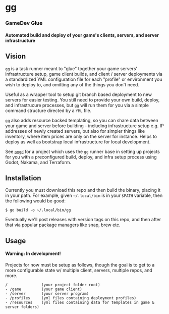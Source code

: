 # gg
### GameDev Glue

#### Automated build and deploy of your game's clients, servers, and server infrastructure

## Vision

`gg` is a task runner meant to "glue" together your game servers' infrastructure setup, game client builds, and client / server deployments via a standardized YML configuration file for each "profile" or environment you wish to deploy to, and omitting any of the things you don't need.

Useful as a wrapper tool to setup git branch based deployment to new servers for easier testing. You still need to provide your own build, deploy, and infrastrucure processes, but `gg` will run them for you via a simple command structure directed by a `YML` file.

`gg` also adds resource backed templating, so you can share data between your game and server before building - including infrastructure setup e.g. IP addresses of newly created servers, but also for simpler things like inventory, where item prices are only on the server for instance. Helps to deploy as well as bootstrap local infrastructure for local development.

See [`omgd`](https://github.com/newnoiseworks/omgd) for a project which uses the `gg` runner base in setting up projects for you with a preconfigured build, deploy, and infra setup process using Godot, Nakama, and Terraform.

## Installation

Currently you must download this repo and then build the binary, placing it in your path. For example, given `~/.local/bin` is in your `$PATH` variable, then the following would be good:

`$ go build -o ~/.local/bin/gg`

Eventually we'll post releases with version tags on this repo, and then after that via popular package managers like snap, brew etc.


## Usage
#### Warning: In development!

Projects for now must be setup as follows, though the goal is to get to a more configurable state w/ multiple client, servers, multiple repos, and more.

```
/               (your project folder root)
- /game         (your game client)
- /server       (your server program)
- /profiles     (yml files containing deployment profiles)
- /resources    (yml files containing data for templates in game & server folders)
```


